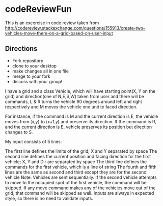 # codeReviewFun

This is an excercise in code review taken from http://codereview.stackexchange.com/questions/155913/create-two-vehicles-move-them-on-a-grid-based-on-user-input


## Directions
* Fork repository
* clone to your desktop
* make changes all in one file
* merge to your fork
* discuss with your group! 

I have a grid and a class Vehicle, which will have starting point(X, Y on the grid) and direction(one of N,E,S,W) taken from user and there will be commands, L & R turns the vehicle 90 degrees around left and right respectively and M moves the vehicle one unit to faced direction.

For instance, if the command is M and the current direction is E, the vehicle moves from (x,y) to (x+1,y) and preserve its direction.
If the command is R, and the current direction is E, vehicle preserves its position but direction changes to S.

My input consists of 5 lines:

The first line defines the limits of the grid; X and Y separated by space
The second line defines the current position and facing direction for the first vehicle; X, Y and Dir are separated by space
The third line defines the commands for the first vehicle, which is a line of string
The fourth and fifth lines are the same as second and third except they are for the second vehicle
Note: Vehicles are sent sequentially. If the second vehicle attempts to move to the occupied spot of the first vehicle, the command will be skipped. If any move command makes any of the vehicles move out of the grid, that command will be skipped as well. Inputs are always in expected style, so there is no need to validate inputs.
